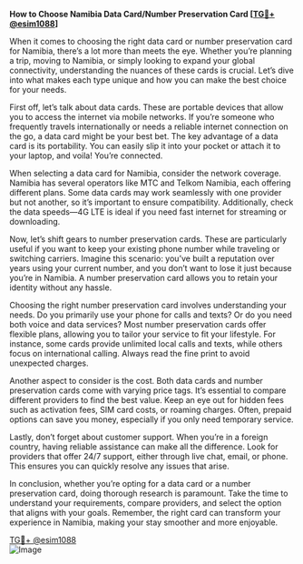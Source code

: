 **How to Choose Namibia Data Card/Number Preservation Card [[TG💪+ @esim1088](https://t.me/s/esim1088)]**

When it comes to choosing the right data card or number preservation card for Namibia, there’s a lot more than meets the eye. Whether you’re planning a trip, moving to Namibia, or simply looking to expand your global connectivity, understanding the nuances of these cards is crucial. Let’s dive into what makes each type unique and how you can make the best choice for your needs.

First off, let’s talk about data cards. These are portable devices that allow you to access the internet via mobile networks. If you’re someone who frequently travels internationally or needs a reliable internet connection on the go, a data card might be your best bet. The key advantage of a data card is its portability. You can easily slip it into your pocket or attach it to your laptop, and voila! You’re connected. 

When selecting a data card for Namibia, consider the network coverage. Namibia has several operators like MTC and Telkom Namibia, each offering different plans. Some data cards may work seamlessly with one provider but not another, so it’s important to ensure compatibility. Additionally, check the data speeds—4G LTE is ideal if you need fast internet for streaming or downloading.

Now, let’s shift gears to number preservation cards. These are particularly useful if you want to keep your existing phone number while traveling or switching carriers. Imagine this scenario: you’ve built a reputation over years using your current number, and you don’t want to lose it just because you’re in Namibia. A number preservation card allows you to retain your identity without any hassle. 

Choosing the right number preservation card involves understanding your needs. Do you primarily use your phone for calls and texts? Or do you need both voice and data services? Most number preservation cards offer flexible plans, allowing you to tailor your service to fit your lifestyle. For instance, some cards provide unlimited local calls and texts, while others focus on international calling. Always read the fine print to avoid unexpected charges.

Another aspect to consider is the cost. Both data cards and number preservation cards come with varying price tags. It’s essential to compare different providers to find the best value. Keep an eye out for hidden fees such as activation fees, SIM card costs, or roaming charges. Often, prepaid options can save you money, especially if you only need temporary service.

Lastly, don’t forget about customer support. When you’re in a foreign country, having reliable assistance can make all the difference. Look for providers that offer 24/7 support, either through live chat, email, or phone. This ensures you can quickly resolve any issues that arise.

In conclusion, whether you’re opting for a data card or a number preservation card, doing thorough research is paramount. Take the time to understand your requirements, compare providers, and select the option that aligns with your goals. Remember, the right card can transform your experience in Namibia, making your stay smoother and more enjoyable.

[TG💪+ @esim1088](https://t.me/s/esim1088)  
![Image](https://i.postimg.cc/Y0z9fWf4/image.png)